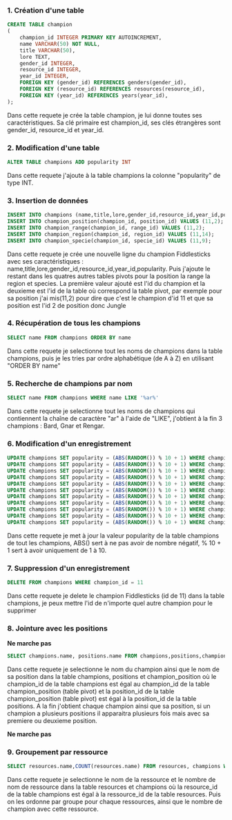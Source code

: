 ### 1. Création d'une table
```SQL
CREATE TABLE champion
(
	champion_id INTEGER PRIMARY KEY AUTOINCREMENT,
	name VARCHAR(50) NOT NULL,
	title VARCHAR(50),
	lore TEXT,
	gender_id INTEGER,
	resource_id INTEGER,
	year_id INTEGER,
	FOREIGN KEY (gender_id) REFERENCES genders(gender_id),
	FOREIGN KEY (resource_id) REFERENCES resources(resource_id),
	FOREIGN KEY (year_id) REFERENCES years(year_id),
);
```
Dans cette requete je crée la table champion, je lui donne toutes ses caractéristiques. Sa clé primaire est champion_id, ses clés étrangères sont gender_id, resource_id et year_id.

### 2. Modification d'une table
```SQL
ALTER TABLE champions ADD popularity INT
```
Dans cette requete j'ajoute à la table champions la colonne "popularity" de type INT.

### 3. Insertion de données
```SQL
INSERT INTO champions (name,title,lore,gender_id,resource_id,year_id,popularity) VALUES ('Fiddlesticks', 'The Ancient Fear', 'Something has awoken in Runeterra. Something ancient. Something terrible. The ageless horror known as Fiddlesticks stalks the edges of mortal society, drawn to areas thick with paranoia where it feeds upon terrorized victims. Wielding a jagged scythe, the haggard, makeshift creature reaps fear itself, shattering the minds of those unlucky enough to survive in its wake. Beware the sounding of the crow, or the whispering of the shape that appears almost human... Fiddlesticks has returned.',3,1,1,5);
INSERT INTO champion_position(champion_id, position_id) VALUES (11,2);
INSERT INTO champion_range(champion_id, range_id) VALUES (11,2);
INSERT INTO champion_region(champion_id, region_id) VALUES (11,14);
INSERT INTO champion_specie(champion_id, specie_id) VALUES (11,9);
```
Dans cette requete je crée une nouvelle ligne du champion Fiddlesticks avec ses caractéristiques : name,title,lore,gender_id,resource_id,year_id,popularity.
Puis j'ajoute le restant dans les quatres autres tables pivots pour la position la range la region et species. La première valeur ajouté est l'id du champion et la deuxieme
est l'id de la table où correspond la table pivot, par exemple pour sa position j'ai mis(11,2) pour dire que c'est le champion d'id 11 et que sa position est l'id 2 de position donc Jungle

### 4. Récupération de tous les champions
```SQL
SELECT name FROM champions ORDER BY name
```
Dans cette requete je selectionne tout les noms de champions dans la table champions, puis je les tries par ordre alphabétique (de A à Z) en utilisant "ORDER BY name"

### 5. Recherche de champions par nom
```SQL
SELECT name FROM champions WHERE name LIKE '%ar%'
```
Dans cette requete je selectionne tout les noms de champions qui contiennent la chaîne de caractère "ar" à l'aide de "LIKE", j'obtient à la fin 3 champions : Bard, Gnar et Rengar.

### 6. Modification d'un enregistrement
```SQL
UPDATE champions SET popularity = (ABS(RANDOM()) % 10 + 1) WHERE champion_id = 1;
UPDATE champions SET popularity = (ABS(RANDOM()) % 10 + 1) WHERE champion_id = 2;
UPDATE champions SET popularity = (ABS(RANDOM()) % 10 + 1) WHERE champion_id = 3;
UPDATE champions SET popularity = (ABS(RANDOM()) % 10 + 1) WHERE champion_id = 4;
UPDATE champions SET popularity = (ABS(RANDOM()) % 10 + 1) WHERE champion_id = 5;
UPDATE champions SET popularity = (ABS(RANDOM()) % 10 + 1) WHERE champion_id = 6;
UPDATE champions SET popularity = (ABS(RANDOM()) % 10 + 1) WHERE champion_id = 7;
UPDATE champions SET popularity = (ABS(RANDOM()) % 10 + 1) WHERE champion_id = 8;
UPDATE champions SET popularity = (ABS(RANDOM()) % 10 + 1) WHERE champion_id = 9;
UPDATE champions SET popularity = (ABS(RANDOM()) % 10 + 1) WHERE champion_id = 10;
UPDATE champions SET popularity = (ABS(RANDOM()) % 10 + 1) WHERE champion_id = 11;
```
Dans cette requete je met à jour la valeur popularity de la table champions de tout les champions, ABS() sert à ne pas avoir de nombre négatif, % 10 + 1 sert à avoir uniquement de 1 à 10.

### 7. Suppression d'un enregistrement
```SQL
DELETE FROM champions WHERE champion_id = 11
```
Dans cette requete je delete le champion Fiddlesticks (id de 11) dans la table champions, je peux mettre l'id de n'importe quel autre champion pour le supprimer

### 8. Jointure avec les positions
**Ne marche pas**
```SQL
SELECT champions.name, positions.name FROM champions,positions,champion_position WHERE champions.champion_id=champion_position.champion_id AND champion_position.position_id = positions.position_id
```
Dans cette requete je selectionne le nom du champion ainsi que le nom de sa position dans la table champions, positions et champion_position où le champion_id de 
la table champions est égal au champion_id de la table champion_position (table pivot) et la position_id de la table champion_position (table pivot) est égal à la position_id de la table positions.
A la fin j'obtient chaque champion ainsi que sa position, si un champion a plusieurs positions il apparaitra plusieurs fois mais avec sa premiere ou deuxieme position.

**Ne marche pas**

### 9. Groupement par ressource
```SQL
SELECT resources.name,COUNT(resources.name) FROM resources, champions WHERE champions.resource_id = resources.resource_id GROUP BY resources.name
```
Dans cette requete je selectionne le nom de la ressource et le nombre de nom de ressource dans la table resources et champions où la resource_id de la table champions est 
égal à la ressource_id de la table resources. Puis on les ordonne par groupe pour chaque ressources, ainsi que le nombre de champion avec cette ressource.
